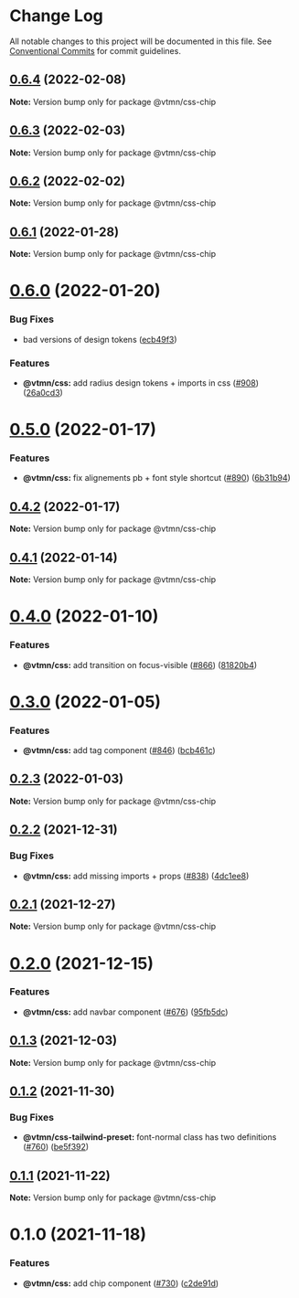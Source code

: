 # Change Log

All notable changes to this project will be documented in this file.
See [Conventional Commits](https://conventionalcommits.org) for commit guidelines.

## [0.6.4](https://github.com/Decathlon/vitamin-web/compare/@vtmn/css-chip@0.6.3...@vtmn/css-chip@0.6.4) (2022-02-08)

**Note:** Version bump only for package @vtmn/css-chip





## [0.6.3](https://github.com/Decathlon/vitamin-web/compare/@vtmn/css-chip@0.6.2...@vtmn/css-chip@0.6.3) (2022-02-03)

**Note:** Version bump only for package @vtmn/css-chip





## [0.6.2](https://github.com/Decathlon/vitamin-web/compare/@vtmn/css-chip@0.6.1...@vtmn/css-chip@0.6.2) (2022-02-02)

**Note:** Version bump only for package @vtmn/css-chip





## [0.6.1](https://github.com/Decathlon/vitamin-web/compare/@vtmn/css-chip@0.6.0...@vtmn/css-chip@0.6.1) (2022-01-28)

**Note:** Version bump only for package @vtmn/css-chip





# [0.6.0](https://github.com/Decathlon/vitamin-web/compare/@vtmn/css-chip@0.5.0...@vtmn/css-chip@0.6.0) (2022-01-20)


### Bug Fixes

* bad versions of design tokens ([ecb49f3](https://github.com/Decathlon/vitamin-web/commit/ecb49f3d1e672cb3ba78c23dc64fd899ea4a08c1))


### Features

* **@vtmn/css:** add radius design tokens + imports in css ([#908](https://github.com/Decathlon/vitamin-web/issues/908)) ([26a0cd3](https://github.com/Decathlon/vitamin-web/commit/26a0cd3809792e9ea127bfaa8aa66ed3bd276990))





# [0.5.0](https://github.com/Decathlon/vitamin-web/compare/@vtmn/css-chip@0.4.2...@vtmn/css-chip@0.5.0) (2022-01-17)


### Features

* **@vtmn/css:** fix alignements pb + font style shortcut ([#890](https://github.com/Decathlon/vitamin-web/issues/890)) ([6b31b94](https://github.com/Decathlon/vitamin-web/commit/6b31b943acd3d159110d1b3013f687187f728cf3))





## [0.4.2](https://github.com/Decathlon/vitamin-web/compare/@vtmn/css-chip@0.4.1...@vtmn/css-chip@0.4.2) (2022-01-17)

**Note:** Version bump only for package @vtmn/css-chip





## [0.4.1](https://github.com/Decathlon/vitamin-web/compare/@vtmn/css-chip@0.4.0...@vtmn/css-chip@0.4.1) (2022-01-14)

**Note:** Version bump only for package @vtmn/css-chip





# [0.4.0](https://github.com/Decathlon/vitamin-web/compare/@vtmn/css-chip@0.3.0...@vtmn/css-chip@0.4.0) (2022-01-10)


### Features

* **@vtmn/css:** add transition on focus-visible ([#866](https://github.com/Decathlon/vitamin-web/issues/866)) ([81820b4](https://github.com/Decathlon/vitamin-web/commit/81820b4ebfcd8df223b8415885cb37a5d4ab5bd2))





# [0.3.0](https://github.com/Decathlon/vitamin-web/compare/@vtmn/css-chip@0.2.3...@vtmn/css-chip@0.3.0) (2022-01-05)


### Features

* **@vtmn/css:** add tag component ([#846](https://github.com/Decathlon/vitamin-web/issues/846)) ([bcb461c](https://github.com/Decathlon/vitamin-web/commit/bcb461c8115e4594075b5a678e113191e13c73ac))





## [0.2.3](https://github.com/Decathlon/vitamin-web/compare/@vtmn/css-chip@0.2.2...@vtmn/css-chip@0.2.3) (2022-01-03)

**Note:** Version bump only for package @vtmn/css-chip





## [0.2.2](https://github.com/Decathlon/vitamin-web/compare/@vtmn/css-chip@0.2.1...@vtmn/css-chip@0.2.2) (2021-12-31)


### Bug Fixes

* **@vtmn/css:** add missing imports + props ([#838](https://github.com/Decathlon/vitamin-web/issues/838)) ([4dc1ee8](https://github.com/Decathlon/vitamin-web/commit/4dc1ee8f9df153bbf97a2eb06ac1d7926bf7a010))





## [0.2.1](https://github.com/Decathlon/vitamin-web/compare/@vtmn/css-chip@0.2.0...@vtmn/css-chip@0.2.1) (2021-12-27)

**Note:** Version bump only for package @vtmn/css-chip





# [0.2.0](https://github.com/Decathlon/vitamin-web/compare/@vtmn/css-chip@0.1.3...@vtmn/css-chip@0.2.0) (2021-12-15)


### Features

* **@vtmn/css:** add navbar component ([#676](https://github.com/Decathlon/vitamin-web/issues/676)) ([95fb5dc](https://github.com/Decathlon/vitamin-web/commit/95fb5dcf2b29edd7850ed51c9c008de8ade6560e))





## [0.1.3](https://github.com/Decathlon/vitamin-web/compare/@vtmn/css-chip@0.1.2...@vtmn/css-chip@0.1.3) (2021-12-03)

**Note:** Version bump only for package @vtmn/css-chip





## [0.1.2](https://github.com/Decathlon/vitamin-web/compare/@vtmn/css-chip@0.1.1...@vtmn/css-chip@0.1.2) (2021-11-30)


### Bug Fixes

* **@vtmn/css-tailwind-preset:** font-normal class has two definitions ([#760](https://github.com/Decathlon/vitamin-web/issues/760)) ([be5f392](https://github.com/Decathlon/vitamin-web/commit/be5f39296dfaa2deb89e84f2823e10108fb037a2))





## [0.1.1](https://github.com/Decathlon/vitamin-web/compare/@vtmn/css-chip@0.1.0...@vtmn/css-chip@0.1.1) (2021-11-22)

**Note:** Version bump only for package @vtmn/css-chip





# 0.1.0 (2021-11-18)


### Features

* **@vtmn/css:** add chip component ([#730](https://github.com/Decathlon/vitamin-web/issues/730)) ([c2de91d](https://github.com/Decathlon/vitamin-web/commit/c2de91de8695b73c81a24c0efea587348c599947))
